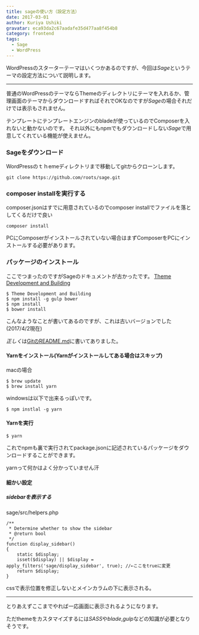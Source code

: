 ```yaml
---
title: sageの使い方（設定方法）
date: 2017-03-01
author: Kuriya Ushiki
gravatar: eca93da2c67aadafe35d477aa8f454b8
category: frontend
tags:
  - Sage
  - WordPress
---
```


WordPressのスターターテーマはいくつかあるのですが、今回は*Sage*というテーマの設定方法について説明します。

---


普通のWordPressのテーマならThemeのディレクトリにテーマを入れるか、管理画面のテーマからダウンロードすればそれでOKなのですが*Sage*の場合それだけでは表示もされません。

テンプレートにテンプレートエンジンのbladeが使っているのでComposerを入れないと動かないのです。
それ以外にもnpmでもダウンロードしない*Sage*で用意してくれている機能が使えません。

### Sageをダウンロード
WordPressのｔｈemeディレクトリまで移動してgitからクローンします。
```
git clone https://github.com/roots/sage.git
```

### composer installを実行する
composer.jsonはすでに用意されているのでcomposer installでファイルを落としてくるだけで良い
```
composer install
```

PCにComposerがインストールされていない場合はまずComposerをPCにインストールする必要があります。

### パッケージのインストール
ここでつまったのですがSageのドキュメントが古かったです。
[Theme Development and Building](https://roots.io/sage/docs/theme-development-and-building/)
```
$ Theme Development and Building
$ npm install -g gulp bower
$ npm install
$ bower install
```
こんなようなことが書いてあるのですが、これは古いバージョンでした(2017/4/2現在)

*正しく*は[GitのREADME.md](https://github.com/roots/sage)に書いてありました。

#### Yarnをインストール(Yarnがインストールしてある場合はスキップ)

macの場合
```
$ brew update
$ brew install yarn
```
windowsは以下で出来るっぽいです。
```
$ npm instlal -g yarn
```

#### Yarnを実行
```
$ yarn
```
これでnpmも裏で実行されてpackage.jsonに記述されているパッケージをダウンロードすることができます。

yarnって何かはよく分かっていません汗


#### 細かい設定

##### sidebarを表示する

sage/src/helpers.php
```
/**
 * Determine whether to show the sidebar
 * @return bool
 */
function display_sidebar()
{
    static $display;
    isset($display) || $display = apply_filters('sage/display_sidebar', true); //←ここをtrueに変更
    return $display;
}
```
cssで表示位置を修正しないとメインカラムの下に表示される。

********************

とりあえずここまでやれば一応画面に表示されるようになります。

ただthemeをカスタマイズするには*SASS*や*blade*,*gulp*などの知識が必要となりそうです。